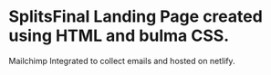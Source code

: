 # SplitsFinal Landing Page created using HTML and bulma CSS.
Mailchimp Integrated to collect emails and hosted on netlify. 
